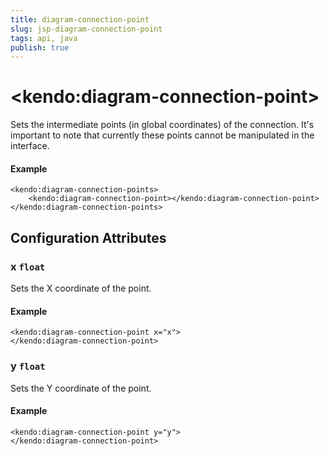 ```yaml
---
title: diagram-connection-point
slug: jsp-diagram-connection-point
tags: api, java
publish: true
---
```


# \<kendo:diagram-connection-point\>

Sets the intermediate points (in global coordinates) of the connection. It's important to note that currently these points cannot be manipulated in the interface.

#### Example
    <kendo:diagram-connection-points>
        <kendo:diagram-connection-point></kendo:diagram-connection-point>
    </kendo:diagram-connection-points>

## Configuration Attributes

### x `float`

Sets the X coordinate of the point.

#### Example
    <kendo:diagram-connection-point x="x">
    </kendo:diagram-connection-point>

### y `float`

Sets the Y coordinate of the point.

#### Example
    <kendo:diagram-connection-point y="y">
    </kendo:diagram-connection-point>

